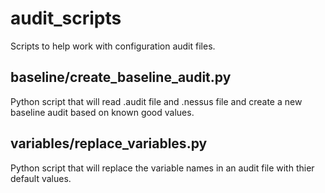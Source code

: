 # audit_scripts
Scripts to help work with configuration audit files.

## baseline/create_baseline_audit.py

Python script that will read .audit file and .nessus file and create a new baseline audit based on known good values.

## variables/replace_variables.py

Python script that will replace the variable names in an audit file with thier default values.

